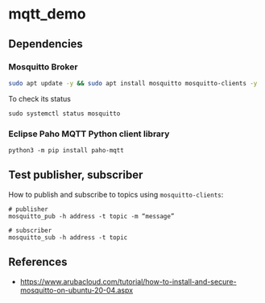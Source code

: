 # mqtt_demo

## Dependencies


### Mosquitto Broker

```bash
sudo apt update -y && sudo apt install mosquitto mosquitto-clients -y
```

To check its status
```
sudo systemctl status mosquitto
```

### Eclipse Paho MQTT Python client library
```
python3 -m pip install paho-mqtt
```

## Test publisher, subscriber

How to publish and subscribe to topics using `mosquitto-clients`:

```
# publisher
mosquitto_pub -h address -t topic -m “message”

# subscriber
mosquitto_sub -h address -t topic
```

## References
- https://www.arubacloud.com/tutorial/how-to-install-and-secure-mosquitto-on-ubuntu-20-04.aspx